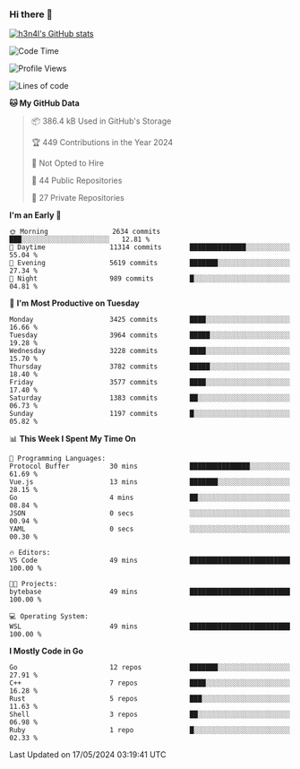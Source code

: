 ### Hi there 👋

[![h3n4l's GitHub stats](https://github-readme-stats.vercel.app/api?username=h3n4l&count_private=true&show_icons=true&theme=radical)](https://github.com/h3n4l/github-readme-stats)

<!--START_SECTION:waka-->
![Code Time](http://img.shields.io/badge/Code%20Time-1%2C867%20hrs%2033%20mins-blue)

![Profile Views](http://img.shields.io/badge/Profile%20Views-0-blue)

![Lines of code](https://img.shields.io/badge/From%20Hello%20World%20I%27ve%20Written-7.9%20million%20lines%20of%20code-blue)

**🐱 My GitHub Data** 

> 📦 386.4 kB Used in GitHub's Storage 
 > 
> 🏆 449 Contributions in the Year 2024
 > 
> 🚫 Not Opted to Hire
 > 
> 📜 44 Public Repositories 
 > 
> 🔑 27 Private Repositories 
 > 
**I'm an Early 🐤** 

```text
🌞 Morning                2634 commits        ███░░░░░░░░░░░░░░░░░░░░░░   12.81 % 
🌆 Daytime                11314 commits       ██████████████░░░░░░░░░░░   55.04 % 
🌃 Evening                5619 commits        ███████░░░░░░░░░░░░░░░░░░   27.34 % 
🌙 Night                  989 commits         █░░░░░░░░░░░░░░░░░░░░░░░░   04.81 % 
```
📅 **I'm Most Productive on Tuesday** 

```text
Monday                   3425 commits        ████░░░░░░░░░░░░░░░░░░░░░   16.66 % 
Tuesday                  3964 commits        █████░░░░░░░░░░░░░░░░░░░░   19.28 % 
Wednesday                3228 commits        ████░░░░░░░░░░░░░░░░░░░░░   15.70 % 
Thursday                 3782 commits        █████░░░░░░░░░░░░░░░░░░░░   18.40 % 
Friday                   3577 commits        ████░░░░░░░░░░░░░░░░░░░░░   17.40 % 
Saturday                 1383 commits        ██░░░░░░░░░░░░░░░░░░░░░░░   06.73 % 
Sunday                   1197 commits        █░░░░░░░░░░░░░░░░░░░░░░░░   05.82 % 
```


📊 **This Week I Spent My Time On** 

```text
💬 Programming Languages: 
Protocol Buffer          30 mins             ███████████████░░░░░░░░░░   61.69 % 
Vue.js                   13 mins             ███████░░░░░░░░░░░░░░░░░░   28.15 % 
Go                       4 mins              ██░░░░░░░░░░░░░░░░░░░░░░░   08.84 % 
JSON                     0 secs              ░░░░░░░░░░░░░░░░░░░░░░░░░   00.94 % 
YAML                     0 secs              ░░░░░░░░░░░░░░░░░░░░░░░░░   00.30 % 

🔥 Editors: 
VS Code                  49 mins             █████████████████████████   100.00 % 

🐱‍💻 Projects: 
bytebase                 49 mins             █████████████████████████   100.00 % 

💻 Operating System: 
WSL                      49 mins             █████████████████████████   100.00 % 
```

**I Mostly Code in Go** 

```text
Go                       12 repos            ███████░░░░░░░░░░░░░░░░░░   27.91 % 
C++                      7 repos             ████░░░░░░░░░░░░░░░░░░░░░   16.28 % 
Rust                     5 repos             ███░░░░░░░░░░░░░░░░░░░░░░   11.63 % 
Shell                    3 repos             ██░░░░░░░░░░░░░░░░░░░░░░░   06.98 % 
Ruby                     1 repo              █░░░░░░░░░░░░░░░░░░░░░░░░   02.33 % 
```




 Last Updated on 17/05/2024 03:19:41 UTC
<!--END_SECTION:waka-->

